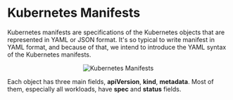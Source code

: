 # Kubernetes Manifests

Kubernetes manifests are specifications of the Kubernetes objects that are represented in YAML or JSON format. It's so typical to write manifest in YAML format, and because of that, we intend to introduce the YAML syntax of the Kubernetes manifests.

<p align="center">
  <img alt="Kubernetes Manifests" src="https://raw.githubusercontent.com/ssbostan/kubernetes-complete-reference/master/assets/contents/concepts/manifests/manifests.png">
</p>

Each object has three main fields, **apiVersion**, **kind**, **metadata**. Most of them, especially all workloads, have **spec** and **status** fields.
